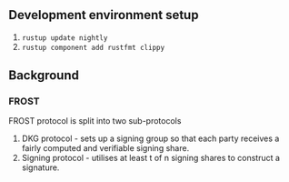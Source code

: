 # 

## Development environment setup

1. `rustup update nightly`
2. `rustup component add rustfmt clippy`

## Background

### FROST

FROST protocol is split into two sub-protocols
1. DKG protocol - sets up a signing group so that each party receives a fairly computed and verifiable signing share.
2. Signing protocol - utilises at least t of n signing shares to construct a signature.


